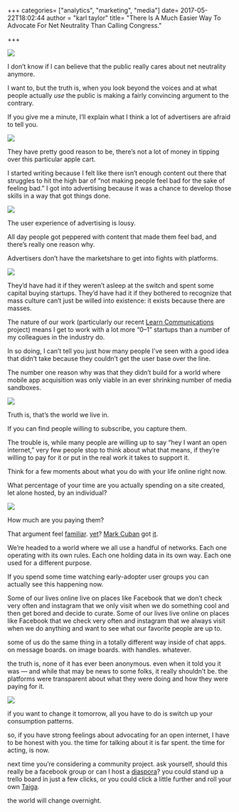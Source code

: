 +++
categories= ["analytics", "marketing", "media"]
date= 2017-05-22T18:02:44
author = "karl taylor"
title= "There Is A Much Easier Way To Advocate For Net Neutrality Than Calling Congress."

+++

  ![](https://raw.githubusercontent.com/karljtaylor/kjt/blog/content/assets/42c7b-1tptvpslc8amasfg4dje4iw.png)  


 I don’t know if I can believe that the public really cares about net neutrality anymore.

 I want to, but the truth is, when you look beyond the voices and at what people actually *use* the public is making a fairly convincing argument to the contrary.

 If you give me a minute, I’ll explain what I think a lot of advertisers are afraid to tell you.

  ![](https://raw.githubusercontent.com/karljtaylor/kjt/blog/content/assets/3af32-14wgcqalcdor7cymmsqqjpw.jpeg)  


 They have pretty good reason to be, there’s not a lot of money in tipping over this particular apple cart.

 I started writing because I felt like there isn’t enough content out there that struggles to hit the high bar of “not making people feel bad for the sake of feeling bad.” I got into advertising because it was a chance to develop those skills in a way that got things done.

  ![](https://raw.githubusercontent.com/karljtaylor/kjt/blog/content/assets/16f73-1sb_0_eiqc2uz2xo8t3mbnw.jpeg)  


 The user experience of advertising is lousy.

 All day people got peppered with content that made them feel bad, and there’s really one reason why.

 Advertisers don’t have the marketshare to get into fights with platforms.

  ![](https://raw.githubusercontent.com/karljtaylor/kjt/blog/content/assets/59605-1imxdupysz8b1bph72y5eaa.jpeg)  


 They’d have had it if they weren’t asleep at the switch and spent some capital buying startups. They’d have had it if they bothered to recognize that mass culture can’t just be willed into existence: it exists because there are masses.

 The nature of our work (particularly our recent [Learn Communications](http://learn.coms.agency) project) means I get to work with a lot more “0–1” startups than a number of my colleagues in the industry do.

 In so doing, I can’t tell you just how many people I’ve seen with a good idea that didn’t take because they couldn’t get the user base over the line.

 The number one reason why was that they didn’t build for a world where mobile app acquisition was only viable in an ever shrinking number of media sandboxes.

  ![](https://raw.githubusercontent.com/karljtaylor/kjt/blog/content/assets/eb4d6-1thty4hlfdwg9lzirm7m2oa.jpeg)  


 Truth is, that’s the world we live in.

 If you can find people willing to subscribe, you capture them.

 The trouble is, while many people are willing up to say “hey I want an open internet,” very few people stop to think about what that means, if they’re willing to pay for it or put in the real work it takes to support it.

 Think for a few moments about what you do with your life online right now.

 What percentage of your time are you actually spending on a site created, let alone hosted, by an individual?

  ![](https://raw.githubusercontent.com/karljtaylor/kjt/blog/content/assets/b8c27-1mxct-zbjg-t-pyd1_ihxma.jpeg)  


 How much are you paying them?

 That argument feel [familiar](http://nesn.com/2017/05/lavar-ball-makes-ridiculous-comparison-between-michael-jordan-lonzo-ball/). [yet](https://sneakerbardetroit.com/game-supports-big-baller-band-criticizes-jordan/)? [Mark Cuban](https://medium.com/u/29fd628f3aaa) got [it](http://www.scout.com/nba/mavericks/story/1777506-mavs-cuban-i-m-kind-of-liking-lonzo-s-dad).

 We’re headed to a world where we all use a handful of networks. Each one operating with its own rules. Each one holding data in its own way. Each one used for a different purpose.

 If you spend some time watching early-adopter user groups you can actually see this happening now.

 Some of our lives online live on places like Facebook that we don’t check very often and instagram that we only visit when we do something cool and then get bored and decide to curate. Some of our lives live online on places like Facebook that we check very often and instagram that we always visit when we do anything and want to see what our favorite people are up to.

 some of us do the same thing in a totally different way inside of chat apps. on message boards. on image boards. with handles. whatever.

 the truth is, none of it has ever been anonymous. even when it told you it was — and while that may be news to some folks, it really shouldn’t be. the platforms were transparent about what they were doing and how they were paying for it.

  ![](https://raw.githubusercontent.com/karljtaylor/kjt/blog/content/assets/ddead-1tmhsukunbg3ohxos1l9mdw.jpeg)  


 if you want to change it tomorrow, all you have to do is switch up your consumption patterns.

 so, if you have strong feelings about advocating for an open internet, I have to be honest with you. the time for talking about it is far spent. the time for acting, is now.

 next time you’re considering a community project. ask yourself, should this really be a facebook group or can I host a [diaspora](https://diasporafoundation.org/)? you could stand up a trello board in just a few clicks, or you could click a little further and roll your own [Taiga](https://taiga.io/).

 the world will change overnight.

